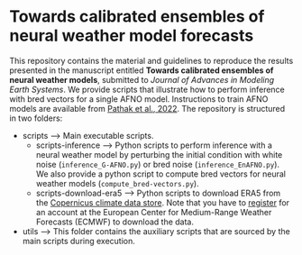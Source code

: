 # Towards calibrated ensembles of neural weather model forecasts
This repository contains the material and guidelines to reproduce the results presented in the manuscript entitled **Towards calibrated ensembles of neural weather models**, submitted to *Journal of Advances in Modeling Earth Systems*. We provide scripts that illustrate how to perform inference with bred vectors for a single AFNO model. Instructions to train AFNO models are available from [Pathak et al., 2022](https://arxiv.org/pdf/2202.11214.pdf). The repository is structured in two folders:

* scripts --> Main executable scripts.
  * scripts-inference --> Python scripts to perform inference with a neural weather model by perturbing the initial condition with white noise (`inference_G-AFNO.py`) or bred noise (`inference_EnAFNO.py`). We also provide a python script to compute bred vectors for neural weather models (`compute_bred-vectors.py`). 
  * scripts-download-era5 --> Python scripts to download ERA5 from the [Copernicus climate data store](https://cds.climate.copernicus.eu/cdsapp#!/dataset/). Note that you have to [register](https://cds.climate.copernicus.eu/user/login?destination=%2Fcdsapp%23!%2Fhome) for an account at the European Center for Medium-Range Weather Forecasts (ECMWF) to download the data.
* utils --> This folder contains the auxiliary scripts that are sourced by the main scripts during execution.
